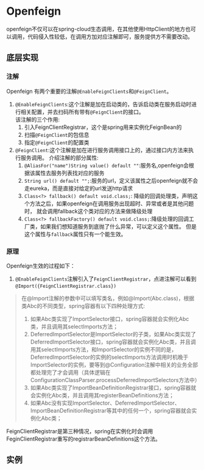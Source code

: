 # Openfeign
openfeign不仅可以在spring-cloud生态调用，在其他使用HttpClient的地方也可以调用，代码侵入性较低，在调用方加对应注解即可，服务提供方不需要改动。
## 底层实现
### 注解  
  Openfeign 有两个重要的注解`@EnableFeignClients`和`@FeignClient`。  
  1. `@EnableFeignClients`:这个注解是加在启动类的，告诉启动类在服务启动时进行相关配置，并去扫码所有带有`@FeignClient`的接口。  
       该注解的三个作用:
       1. 引入FeignClientRegistrar，这个是spring用来实例化FeignBean的
       2. 扫描`@FeignClient`的包信息
       3. 指定`@FeignClient`的配置类
  2. `@FeignClient`:这个注解是加在进行服务调用接口上的，通过接口内方法来执行服务调用。
        介绍注解的部分属性:
        1. `@AliasFor("name")String value() default ""`:服务名,openfeign会根据该属性去服务列表找对应的服务
        2. `String url() default "";`:服务的url，定义该属性之后openfeign就不会走eureka，而是直接对给定的url发送http请求
        3. `Class<?> fallback() default void.class;`: 降级的回调处理类，声明这个方法之后，如果openfeign在调用服务出现超时、异常或者是其他问题时，
        就会调用fallback这个类对应的方法来做降级处理
        4. `Class<?> fallbackFactory() default void.class;`:降级处理的回调工厂类，如果我们想知道服务到底抛了什么异常，可以定义这个属性。
        但是这个属性与`fallback`属性只有一个能生效。
### 原理
   Openfeign生效的过程如下：
   1. `@EnableFeignClients`注解引入了`FeignClientRegistrar`，点进注解可以看到`@Import({FeignClientRegistrar.class})` 
> 在@Import注解的参数中可以填写类名，例如@Import(Abc.class)，根据类Abc的不同类型，spring容器有以下四种处理方式:
> 1. 如果Abc类实现了ImportSelector接口，spring容器就会实例化Abc类，并且调用其selectImports方法；
> 2. DeferredImportSelector是ImportSelector的子类，如果Abc类实现了DeferredImportSelector接口，spring容器就会实例化Abc类，并且调用其selectImports方法，和ImportSelector的实例不同的是，DeferredImportSelector的实例的selectImports方法调用时机晚于ImportSelector的实例，要等到@Configuration注解中相关的业务全部都处理完了才会调用（具体逻辑在ConfigurationClassParser.processDeferredImportSelectors方法中）
> 3. 如果Abc类实现了ImportBeanDefinitionRegistrar接口，spring容器就会实例化Abc类，并且调用其registerBeanDefinitions方法；
> 4. 如果Abc没有实现ImportSelector、DeferredImportSelector、ImportBeanDefinitionRegistrar等其中的任何一个，spring容器就会实例化Abc类；

FeignClientRegistrar是第三种情况，spring在实例化时会调用FeginClientRegistrar重写的registrarBeanDefinitions这个方法。
    
      
## 实例